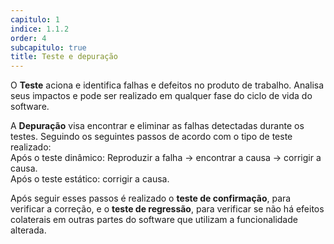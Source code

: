 ```yaml
---
capitulo: 1
indice: 1.1.2
order: 4
subcapitulo: true
title: Teste e depuração
---
```


<p>O <b>Teste</b> aciona e identifica falhas e defeitos no produto de trabalho. Analisa seus impactos e pode ser realizado em qualquer fase do ciclo de vida do software. </p>

<p>A <b>Depuração</b> visa encontrar e eliminar as falhas detectadas durante os testes. Seguindo os seguintes passos de acordo com o tipo de teste realizado: 
<br> Após o teste dinâmico: Reproduzir a falha &rarr; encontrar a causa &rarr; corrigir a causa.
<br> Após o teste estático: corrigir a causa. </p>

<p>Após seguir esses passos é realizado o <b>teste de confirmação</b>, para verificar a correção, e o <b>teste de regressão</b>, para verificar se não há efeitos colaterais em outras partes do software que utilizam a funcionalidade alterada. </p>
